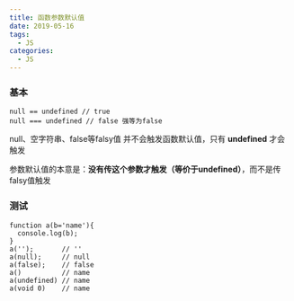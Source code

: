 ```yaml
---
title: 函数参数默认值
date: 2019-05-16
tags:
  - JS
categories:
  - JS
---
```


### 基本


```
null == undefined // true
null === undefined // false 强等为false
```

null、空字符串、false等falsy值 并不会触发函数默认值，只有 **undefined** 才会触发

参数默认值的本意是：**没有传这个参数才触发（等价于undefined）**，而不是传falsy值触发

### 测试


```
function a(b='name'){
  console.log(b);
}
a('');       // ''
a(null);     // null
a(false);    // false
a()          // name
a(undefined) // name
a(void 0)    // name
```